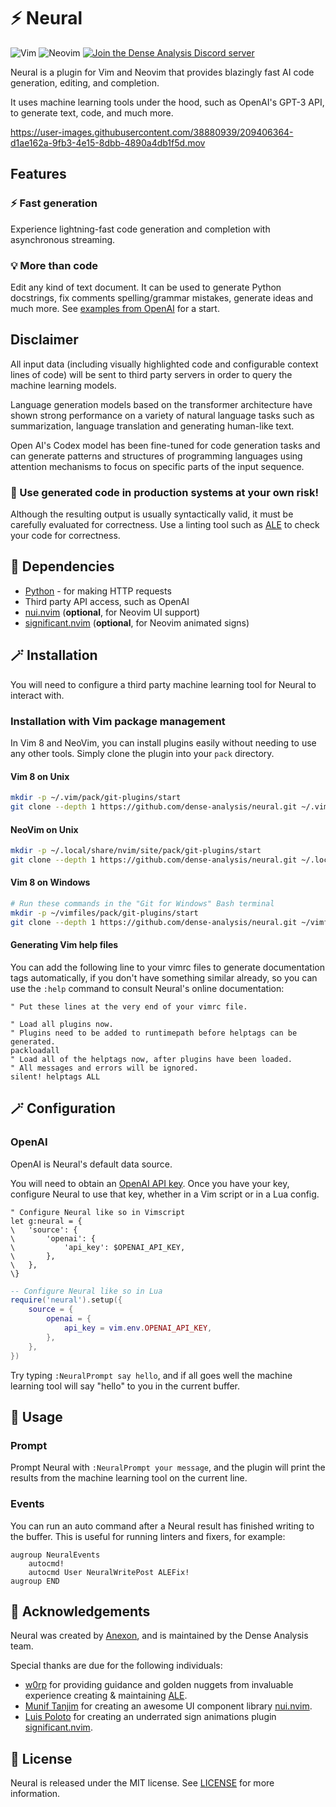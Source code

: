 # ⚡ Neural

![Vim](https://img.shields.io/badge/VIM-%2311AB00.svg?style=for-the-badge&logo=vim&logoColor=white) ![Neovim](https://img.shields.io/badge/NeoVim-%2357A143.svg?&style=for-the-badge&logo=neovim&logoColor=white) [![Join the Dense Analysis Discord server](https://img.shields.io/badge/chat-Discord-5865F2?style=for-the-badge&logo=appveyor)](https://discord.gg/5zFD6pQxDk)

Neural is a plugin for Vim and Neovim that provides blazingly fast AI code
generation, editing, and completion.

It uses machine learning tools under the hood, such as OpenAI's GPT-3 API, to
generate text, code, and much more.

https://user-images.githubusercontent.com/38880939/209406364-d1ae162a-9fb3-4e15-8dbb-4890a4db1f5d.mov

## Features

### ⚡ Fast generation

Experience lightning-fast code generation and completion with asynchronous
streaming.

### 💡 More than code

Edit any kind of text document. It can be used to generate Python docstrings,
fix comments spelling/grammar mistakes, generate ideas and much more. See
[examples from OpenAI](https://beta.openai.com/examples) for a start.

## Disclaimer

All input data (including visually highlighted code and configurable context
lines of code) will be sent to third party servers in order to query the machine
learning models.

Language generation models based on the transformer architecture have shown
strong performance on a variety of natural language tasks such as summarization,
language translation and generating human-like text.

Open AI's Codex model has been fine-tuned for code generation tasks and can
generate patterns and structures of programming languages using attention
mechanisms to focus on specific parts of the input sequence.

### 🚨 Use generated code in production systems at your own risk!

Although the resulting output is usually syntactically valid, it must be
carefully evaluated for correctness. Use a linting tool such as
[ALE](https://github.com/dense-analysis/ale) to check your code for correctness.

## 🔌 Dependencies

- [Python](https://www.python.org/) - for making HTTP requests
- Third party API access, such as OpenAI
- [nui.nvim](https://github.com/MunifTanjim/nui.nvim) (**optional**, for Neovim UI support)
- [significant.nvim](https://github.com/ElPiloto/significant.nvim) (**optional**, for Neovim animated signs)

## 🪄 Installation

You will need to configure a third party machine learning tool for Neural to
interact with.

### Installation with Vim package management

In Vim 8 and NeoVim, you can install plugins easily without needing to use
any other tools. Simply clone the plugin into your `pack` directory.

#### Vim 8 on Unix

```bash
mkdir -p ~/.vim/pack/git-plugins/start
git clone --depth 1 https://github.com/dense-analysis/neural.git ~/.vim/pack/git-plugins/start/neural
```

#### NeoVim on Unix

```bash
mkdir -p ~/.local/share/nvim/site/pack/git-plugins/start
git clone --depth 1 https://github.com/dense-analysis/neural.git ~/.local/share/nvim/site/pack/git-plugins/start/neural
```

#### Vim 8 on Windows

```bash
# Run these commands in the "Git for Windows" Bash terminal
mkdir -p ~/vimfiles/pack/git-plugins/start
git clone --depth 1 https://github.com/dense-analysis/neural.git ~/vimfiles/pack/git-plugins/start/neural
```

#### Generating Vim help files

You can add the following line to your vimrc files to generate documentation
tags automatically, if you don't have something similar already, so you can use
the `:help` command to consult Neural's online documentation:

```vim
" Put these lines at the very end of your vimrc file.

" Load all plugins now.
" Plugins need to be added to runtimepath before helptags can be generated.
packloadall
" Load all of the helptags now, after plugins have been loaded.
" All messages and errors will be ignored.
silent! helptags ALL
```

## 🪄 Configuration

### OpenAI

OpenAI is Neural's default data source.

You will need to obtain an [OpenAI API key](https://beta.openai.com/signup/).
Once you have your key, configure Neural to use that key, whether in a Vim
script or in a Lua config.

```vim
" Configure Neural like so in Vimscript
let g:neural = {
\   'source': {
\       'openai': {
\           'api_key': $OPENAI_API_KEY,
\       },
\   },
\}
```

```lua
-- Configure Neural like so in Lua
require('neural').setup({
    source = {
        openai = {
            api_key = vim.env.OPENAI_API_KEY,
        },
    },
})
```

Try typing `:NeuralPrompt say hello`, and if all goes well the machine learning
tool will say "hello" to you in the current buffer.

## 🚀 Usage

### Prompt

Prompt Neural with `:NeuralPrompt your message`, and the plugin will print the
results from the machine learning tool on the current line.

### Events

You can run an auto command after a Neural result has finished writing to the
buffer. This is useful for running linters and fixers, for example:

```vim
augroup NeuralEvents
    autocmd!
    autocmd User NeuralWritePost ALEFix!
augroup END
```

## 📜 Acknowledgements

Neural was created by [Anexon](https://github.com/Angelchev), and is maintained
by the Dense Analysis team.

Special thanks are due for the following individuals:

- [w0rp](https://github.com/w0rp) for providing guidance and golden nuggets from
  invaluable experience creating & maintaining
  [ALE](https://github.com/dense-analysis/ale).
- [Munif Tanjim](https://github.com/MunifTanjim/) for creating an awesome UI
  component library [nui.nvim](https://github.com/MunifTanjim/nui.nvim).
- [Luis Poloto](https://github.com/ElPiloto) for creating an underrated sign
  animations plugin
  [significant.nvim](https://github.com/ElPiloto/significant.nvim).

## 📙 License

Neural is released under the MIT license. See
[LICENSE](https://github.com/dense-analysis/neural/blob/master/LICENSE.md) for
more information.
